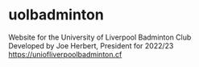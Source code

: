 # uolbadminton
Website for the University of Liverpool Badminton Club  
Developed by Joe Herbert, President for 2022/23  
https://uniofliverpoolbadminton.cf
